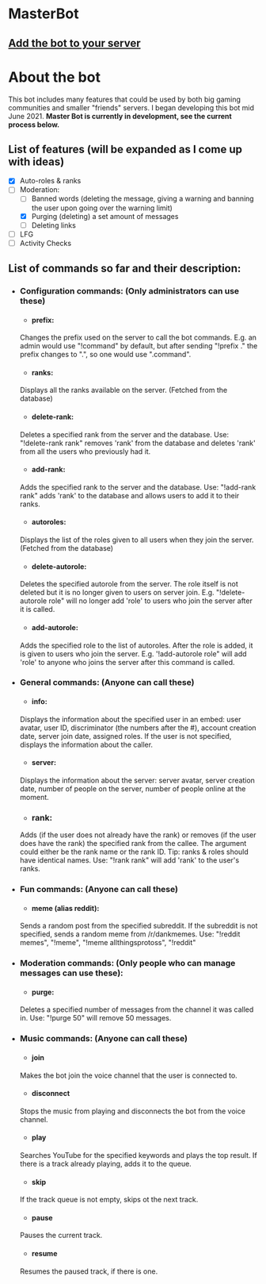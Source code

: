 # MasterBot
## **[Add the bot to your server](https://discord.com/api/oauth2/authorize?client_id=855773619174768641&permissions=8&scope=bot)**
# About the bot
This bot includes many features that could be used by both big gaming communities and smaller "friends" servers. I began developing this bot mid June 2021.
**Master Bot is currently in development, see the current process below.**

## List of features (will be expanded as I come up with ideas)
- [x] Auto-roles & ranks
- [ ] Moderation:
    - [ ] Banned words (deleting the message, giving a warning and banning the user upon going over the warning limit)
    - [x] Purging (deleting) a set amount of messages 
    - [ ] Deleting links
- [ ] LFG
- [ ] Activity Checks

## List of commands so far and their description:
* ### Configuration commands: (Only administrators can use these)
    * #### prefix:
    Changes the prefix used on the server to call the bot commands. E.g. an admin would use "!command" by default, but after sending "!prefix ." the prefix changes to ".", so one would use ".command".

    * #### ranks:
    Displays all the ranks available on the server. (Fetched from the database)
    * #### delete-rank:
    Deletes a specified rank from the server and the database. Use: "!delete-rank rank" removes 'rank' from the database and deletes 'rank' from all the users who previously had it.
    * #### add-rank:
    Adds the specified rank to the server and the database. Use: "!add-rank rank" adds 'rank' to the database and allows users to add it to their ranks.
    * #### autoroles:
    Displays the list of the roles given to all users when they join the server. (Fetched from the database)
    * #### delete-autorole:
    Deletes the specified autorole from the server. The role itself is not deleted but it is no longer given to users on server join. E.g. "!delete-autorole role"  will no longer add 'role' to users who join the server after it is called.
    * #### add-autorole:
    Adds the specified role to the list of autoroles. After the role is added, it is given to users who join the server. E.g. '!add-autorole role" will add 'role' to anyone who joins the server after this command is called.

* ### General commands: (Anyone can call these)
    * #### info:
    Displays the information about the specified user in an embed: user avatar, user ID, discriminator (the numbers after the #), account creation date, server join date, assigned roles. If the user is not specified, displays the information about the caller.

    * #### server:
    Displays the information about the server: server avatar, server creation date, number of people on the server, number of people online at the moment.

    * ### rank:
    Adds (if the user does not already have the rank) or removes (if the user does have the rank) the specified rank from the callee. The argument could either be the rank name or the rank ID. Tip: ranks & roles should have identical names. Use: "!rank rank" will add 'rank' to the user's ranks.

* ### Fun commands: (Anyone can call these)
    * #### meme (alias reddit):
    Sends a random post from the specified subreddit. If the subreddit is not specified, sends a random meme from /r/dankmemes. Use: "!reddit memes", "!meme", "!meme allthingsprotoss", "!reddit"

* ### Moderation commands: (Only people who can manage messages can use these):
    * #### purge:
    Deletes a specified number of messages from the channel it was called in. Use: "!purge 50" will remove 50 messages.

* ### Music commands: (Anyone can call these)
    * #### join
    Makes the bot join the voice channel that the user is connected to.
    * #### disconnect
    Stops the music from playing and disconnects the bot from the voice channel.
    * #### play
    Searches YouTube for the specified keywords and plays the top result. If there is a track already playing, adds it to the queue.
    * #### skip
    If the track queue is not empty, skips ot the next track.
    * #### pause
    Pauses the current track.
    * #### resume
    Resumes the paused track, if there is one.
